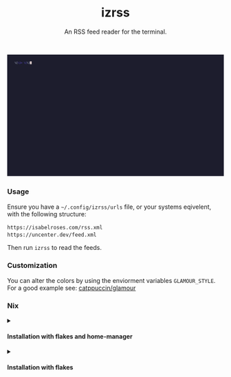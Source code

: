 <div align="center">
 <h1>izrss</h1>

 <p>An RSS feed reader for the terminal.</p>
</div>

&nbsp;

![demo](./.github/assets/demo.gif)

### Usage


Ensure you have a `~/.config/izrss/urls` file, or your systems eqivelent, with the following structure:

```txt
https://isabelroses.com/rss.xml
https://uncenter.dev/feed.xml
```

Then run `izrss` to read the feeds.

### Customization

You can alter the colors by using the enviorment variables `GLAMOUR_STYLE`.
For a good example see: [catppuccin/glamour](https://github.com/catppuccin/glamour)

### Nix

<details>

<summary>

#### Installation with flakes and home-manager

</summary>

```nix
{
  inputs = {
    nixpkgs.url = "github:NixOS/nixpkgs/nixos-unstable";

    home-manager = {
      url = "github:nix-community/home-manager";
      inputs.nixpkgs.follows = "nixpkgs";
    };

    izrss.url = "github:isabelroses/izrss";
  };

  outputs = { self, nixpkgs, home-manager, izrss }: {
    homeConfigurations."user@hostname" = home-manager.lib.homeManagerConfiguration {
      modules = [
        home-manager.homeManagerModules.default
        {
          programs.izrss = {
            enable = true;
            urls = [
              "https://isabelroses.com/rss.xml"
              "https://uncenter.dev/feed.xml"
            ];
          };
        }
      ];
    };
  }
}
```

</details>

<details>

<summary>

#### Installation with flakes

</summary>

```nix
{
  inputs = {
    nixpkgs.url = "github:NixOS/nixpkgs/nixos-unstable";
    izrss.url = "github:isabelroses/izrss";
  };

  outputs = { self, nixpkgs, izrss }: {
    nixosConfigurations.example = nixpkgs.lib.nixosSystem {
      system = "x86_64-linux";
      modules = [{
        environment.systemPackages = [
          inputs.izrss.packages.${pkgs.system}.default
        ];
      }];
    };
  }
}
```

</details>
